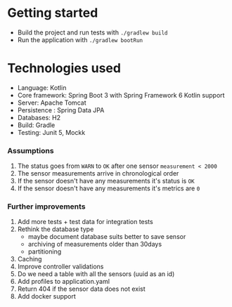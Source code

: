 # Getting started
- Build the project and run tests with `./gradlew build`
- Run the application with `./gradlew bootRun`

# Technologies used
- Language: Kotlin
- Core framework: Spring Boot 3 with Spring Framework 6 Kotlin support
- Server: Apache Tomcat
- Persistence : Spring Data JPA
- Databases: H2
- Build: Gradle
- Testing: Junit 5, Mockk

### Assumptions
1. The status goes from `WARN` to `OK` after one sensor `measurement < 2000`
2. The sensor measurements arrive in chronological order
3. If the sensor doesn't have any measurements it's status is `OK`
4. If the sensor doesn't have any measurements it's metrics are `0`

### Further improvements
1. Add more tests + test data for integration tests
2. Rethink the database type 
   - maybe document database suits better to save sensor 
   - archiving of measurements older than 30days
   - partitioning
3. Caching
4. Improve controller validations
5. Do we need a table with all the sensors (uuid as an id)
6. Add profiles to application.yaml
7. Return 404 if the sensor data does not exist
8. Add docker support
